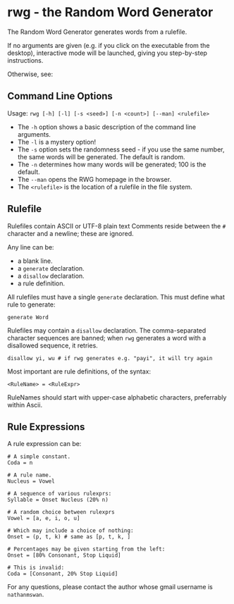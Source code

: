 rwg - the Random Word Generator
===============================
The Random Word Generator generates words from a rulefile.

If no arguments are given (e.g. if you click on the executable from the 
desktop), interactive mode will be launched, giving you step-by-step
instructions.

Otherwise, see:

Command Line Options
--------------------
Usage: `rwg [-h] [-l] [-s <seed>] [-n <count>] [--man] <rulefile>`

* The `-h` option shows a basic description of the command line arguments.
* The `-l` is a mystery option!
* The `-s` option sets the randomness seed - if you use the same number, the 
   same words will be generated. The default is random.
* The `-n` determines how many words will be generated; 100 is the default.
* The `--man` opens the RWG homepage in the browser.
* The `<rulefile>` is the location of a rulefile in the file system.

Rulefile
--------
Rulefiles contain ASCII or UTF-8 plain text
Comments reside between the `#` character and a newline; these are ignored.

Any line can be:
* a blank line.
* a `generate` declaration.
* a `disallow` declaration.
* a rule definition.

All rulefiles must have a single `generate` declaration.
This must define what rule to generate:
    
    generate Word
    
Rulefiles may contain a `disallow` declaration.
The comma-separated character sequences are banned;
when `rwg` generates a word with a disallowed sequence, it retries.
    
    disallow yi, wu # if rwg generates e.g. "payi", it will try again
    

Most important are rule definitions, of the syntax:
    
    <RuleName> = <RuleExpr>
    
RuleNames should start with upper-case alphabetic characters, preferrably
within Ascii.

Rule Expressions
----------------
A rule expression can be:
    
    # A simple constant.
    Coda = n
    
    # A rule name.
    Nucleus = Vowel
    
    # A sequence of various rulexprs:
    Syllable = Onset Nucleus (20% n)
    
    # A random choice between rulexprs
    Vowel = [a, e, i, o, u]
    
    # Which may include a choice of nothing:
    Onset = (p, t, k) # same as [p, t, k, ]
    
    # Percentages may be given starting from the left:
    Onset = [80% Consonant, Stop Liquid]
    
    # This is invalid:
    Coda = [Consonant, 20% Stop Liquid]
    
For any questions, please contact the author whose gmail username is 
`nathanmswan`.
    
    

